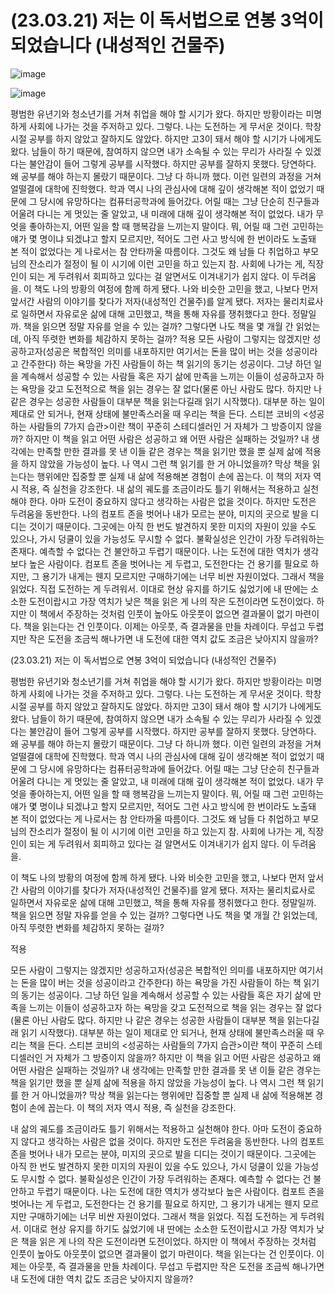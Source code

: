 # (23.03.21) 저는 이 독서법으로 연봉 3억이 되었습니다 (내성적인 건물주)

![image](https://postfiles.pstatic.net/MjAyNTA0MDRfMTYz/MDAxNzQzNzYwNjA2Njcw.849sNgmHWofk0hXP8JJC0LbE7kowZZS6G4LrMdJu6HUg.VxTFR4VA3wjhI8r1ptu0Egh7gZr4JP6XQw_X9FMdGJMg.PNG/image.png?type=w773)

![image](https://postfiles.pstatic.net/MjAyNTA0MDRfMTYz/MDAxNzQzNzYwNjA2Njcw.849sNgmHWofk0hXP8JJC0LbE7kowZZS6G4LrMdJu6HUg.VxTFR4VA3wjhI8r1ptu0Egh7gZr4JP6XQw_X9FMdGJMg.PNG/image.png?type=w773)

평범한 유년기와 청소년기를 거쳐 취업을 해야 할 시기가 왔다. 하지만 방황이라는 미명하게 사회에 나가는 것을 주저하고 있다. 그렇다. 나는 도전하는 게 무서운 것이다. 학창시절 공부를 하지 않았고 잘하지도 않았다. 하지만 고3이 돼서 해야 할 시기가 나에게도 왔다. 남들이 하기 때문에, 참여하지 않으면 내가 소속될 수 있는 무리가 사라질 수 있겠다는 불안감이 들어 그렇게 공부를 시작했다. 하지만 공부를 잘하지 못했다. 당연하다. 왜 공부를 해야 하는지 몰랐기 때문이다. 그냥 다 하니까 했다. 이런 일련의 과정을 거쳐 얼떨결에 대학에 진학했다. 학과 역시 나의 관심사에 대해 깊이 생각해본 적이 없었기 때문에 그 당시에 유망하다는 컴퓨터공학과에 들어갔다. 어릴 때는 그냥 단순히 친구들과 어울려 다니는 게 멋있는 줄 알았고, 내 미래에 대해 깊이 생각해본 적이 없었다. 내가 무엇을 좋아하는지, 어떤 일을 할 때 행복감을 느끼는지 말이다. 뭐, 어릴 때 그런 고민하는 얘가 몇 명이냐 되겠냐고 할지 모르지만, 적어도 그런 사고 방식에 한 번이라도 노출돼 본 적이 없었다는 게 나로서는 참 안타까울 따름이다. 그것도 왜 남들 다 취업하고 부모님의 잔소리가 절정이 될 이 시기에 이런 고민을 하고 있는지 참. 사회에 나가는 게, 직장인이 되는 게 두려워서 회피하고 있다는 걸 알면서도 이겨내기가 쉽지 않다. 이 두려움을.
이 책도 나의 방황의 여정에 함께 하게 됐다. 나와 비슷한 고민을 했고, 나보다 먼저 앞서간 사람의 이야기를 찾다가 저자(내성적인 건물주)를 알게 됐다. 저자는 물리치료사로 일하면서 자유로운 삶에 대해 고민했고, 책을 통해 자유를 쟁취했다고 한다. 정말일까. 책을 읽으면 정말 자유를 얻을 수 있는 걸까? 그렇다면 나도 책을 몇 개월 간 읽었는데, 아직 뚜렷한 변화를 체감하지 못하는 걸까?
적용
모든 사람이 그렇지는 않겠지만 성공하고자(성공은 복합적인 의미를 내포하지만 여기서는 돈을 많이 버는 것을 성공이라고 간주한다) 하는 욕망을 가진 사람들이 하는 책 읽기의 동기는 성공이다. 그냥 하던 일을 계속해서 성공할 수 있는 사람들 혹은 자기 삶에 만족을 느끼는 이들이 성공하고자 하는 욕망을 갖고 도전적으로 책을 읽는 경우는 잘 없다(물론 아닌 사람도 많다. 하지만 나 같은 경우는 성공한 사람들이 대부분 책을 읽는다길래 읽기 시작했다). 대부분 하는 일이 제대로 안 되거나, 현재 상태에 불만족스러울 때 우리는 책을 든다. 스티븐 코비의 <성공하는 사람들의 7가지 습관>이란 책이 꾸준히 스테디셀러인 거 자체가 그 방증이지 않을까? 하지만 이 책을 읽고 어떤 사람은 성공하고 왜 어떤 사람은 실패하는 것일까? 내 생각에는 만족할 만한 결과를 못 낸 이들 같은 경우는 책을 읽기만 했을 뿐 실제 삶에 적용을 하지 않았을 가능성이 높다. 나 역시 그런 책 읽기를 한 거 아니었을까? 막상 책을 읽는다는 행위에만 집중할 뿐 실제 내 삶에 적용해본 경험이 손에 꼽는다. 이 책의 저자 역시 적용, 즉 실천을 강조한다.
내 삶의 궤도를 조금이라도 틀기 위해서는 적용하고 실천해야 한다. 아마 도전이 중요하지 않다고 생각하는 사람은 없을 것이다. 하지만 도전은 두려움을 동반한다. 나의 컴포트 존을 벗어나 내가 모르는 분야, 미지의 곳으로 발을 디디는 것이기 때문이다. 그곳에는 아직 한 번도 발견하지 못한 미지의 자원이 있을 수도 있으나, 가시 덩쿨이 있을 가능성도 무시할 수 없다. 불확실성은 인간이 가장 두려워하는 존재다. 예측할 수 없다는 건 불안하고 두렵기 때문이다. 나는 도전에 대한 역치가 생각보다 높은 사람이다. 컴포트 존을 벗어나는 게 두렵고, 도전한다는 건 용기를 필요로 하지만, 그 용기가 내게는 웬지 모르지만 구매하기에는 너무 비싼 자원이었다. 그래서 책을 읽었다. 직접 도전하는 게 두려워서. 이대로 현상 유지를 하기도 싫었기에 내 딴에는 소소한 도전이랍시고 가장 역치가 낮은 책을 읽은 게 나의 작은 도전이라면 도전이었다. 하지만 이 책에서 주장하는 것처럼 인풋이 높아도 아웃풋이 없으면 결과물이 없기 마련이다. 책을 읽는다는 건 인풋이다. 이제는 아웃풋, 즉 결과물을 만들 차례이다. 무섭고 두렵지만 작은 도전을 조금씩 해나가면 내 도전에 대한 역치 값도 조금은 낮아지지 않을까?

(23.03.21) 저는 이 독서법으로 연봉 3억이 되었습니다 (내성적인 건물주)

평범한 유년기와 청소년기를 거쳐 취업을 해야 할 시기가 왔다. 하지만 방황이라는 미명하게 사회에 나가는 것을 주저하고 있다. 그렇다. 나는 도전하는 게 무서운 것이다. 학창시절 공부를 하지 않았고 잘하지도 않았다. 하지만 고3이 돼서 해야 할 시기가 나에게도 왔다. 남들이 하기 때문에, 참여하지 않으면 내가 소속될 수 있는 무리가 사라질 수 있겠다는 불안감이 들어 그렇게 공부를 시작했다. 하지만 공부를 잘하지 못했다. 당연하다. 왜 공부를 해야 하는지 몰랐기 때문이다. 그냥 다 하니까 했다. 이런 일련의 과정을 거쳐 얼떨결에 대학에 진학했다. 학과 역시 나의 관심사에 대해 깊이 생각해본 적이 없었기 때문에 그 당시에 유망하다는 컴퓨터공학과에 들어갔다. 어릴 때는 그냥 단순히 친구들과 어울려 다니는 게 멋있는 줄 알았고, 내 미래에 대해 깊이 생각해본 적이 없었다. 내가 무엇을 좋아하는지, 어떤 일을 할 때 행복감을 느끼는지 말이다. 뭐, 어릴 때 그런 고민하는 얘가 몇 명이냐 되겠냐고 할지 모르지만, 적어도 그런 사고 방식에 한 번이라도 노출돼 본 적이 없었다는 게 나로서는 참 안타까울 따름이다. 그것도 왜 남들 다 취업하고 부모님의 잔소리가 절정이 될 이 시기에 이런 고민을 하고 있는지 참. 사회에 나가는 게, 직장인이 되는 게 두려워서 회피하고 있다는 걸 알면서도 이겨내기가 쉽지 않다. 이 두려움을.

이 책도 나의 방황의 여정에 함께 하게 됐다. 나와 비슷한 고민을 했고, 나보다 먼저 앞서간 사람의 이야기를 찾다가 저자(내성적인 건물주)를 알게 됐다. 저자는 물리치료사로 일하면서 자유로운 삶에 대해 고민했고, 책을 통해 자유를 쟁취했다고 한다. 정말일까. 책을 읽으면 정말 자유를 얻을 수 있는 걸까? 그렇다면 나도 책을 몇 개월 간 읽었는데, 아직 뚜렷한 변화를 체감하지 못하는 걸까?

적용

모든 사람이 그렇지는 않겠지만 성공하고자(성공은 복합적인 의미를 내포하지만 여기서는 돈을 많이 버는 것을 성공이라고 간주한다) 하는 욕망을 가진 사람들이 하는 책 읽기의 동기는 성공이다. 그냥 하던 일을 계속해서 성공할 수 있는 사람들 혹은 자기 삶에 만족을 느끼는 이들이 성공하고자 하는 욕망을 갖고 도전적으로 책을 읽는 경우는 잘 없다(물론 아닌 사람도 많다. 하지만 나 같은 경우는 성공한 사람들이 대부분 책을 읽는다길래 읽기 시작했다). 대부분 하는 일이 제대로 안 되거나, 현재 상태에 불만족스러울 때 우리는 책을 든다. 스티븐 코비의 <성공하는 사람들의 7가지 습관>이란 책이 꾸준히 스테디셀러인 거 자체가 그 방증이지 않을까? 하지만 이 책을 읽고 어떤 사람은 성공하고 왜 어떤 사람은 실패하는 것일까? 내 생각에는 만족할 만한 결과를 못 낸 이들 같은 경우는 책을 읽기만 했을 뿐 실제 삶에 적용을 하지 않았을 가능성이 높다. 나 역시 그런 책 읽기를 한 거 아니었을까? 막상 책을 읽는다는 행위에만 집중할 뿐 실제 내 삶에 적용해본 경험이 손에 꼽는다. 이 책의 저자 역시 적용, 즉 실천을 강조한다.

내 삶의 궤도를 조금이라도 틀기 위해서는 적용하고 실천해야 한다. 아마 도전이 중요하지 않다고 생각하는 사람은 없을 것이다. 하지만 도전은 두려움을 동반한다. 나의 컴포트 존을 벗어나 내가 모르는 분야, 미지의 곳으로 발을 디디는 것이기 때문이다. 그곳에는 아직 한 번도 발견하지 못한 미지의 자원이 있을 수도 있으나, 가시 덩쿨이 있을 가능성도 무시할 수 없다. 불확실성은 인간이 가장 두려워하는 존재다. 예측할 수 없다는 건 불안하고 두렵기 때문이다. 나는 도전에 대한 역치가 생각보다 높은 사람이다. 컴포트 존을 벗어나는 게 두렵고, 도전한다는 건 용기를 필요로 하지만, 그 용기가 내게는 웬지 모르지만 구매하기에는 너무 비싼 자원이었다. 그래서 책을 읽었다. 직접 도전하는 게 두려워서. 이대로 현상 유지를 하기도 싫었기에 내 딴에는 소소한 도전이랍시고 가장 역치가 낮은 책을 읽은 게 나의 작은 도전이라면 도전이었다. 하지만 이 책에서 주장하는 것처럼 인풋이 높아도 아웃풋이 없으면 결과물이 없기 마련이다. 책을 읽는다는 건 인풋이다. 이제는 아웃풋, 즉 결과물을 만들 차례이다. 무섭고 두렵지만 작은 도전을 조금씩 해나가면 내 도전에 대한 역치 값도 조금은 낮아지지 않을까?

